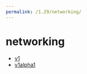 ```yaml
---
permalink: /1.29/networking/
---
```


# networking



* [v1](v1/index.md)
* [v1alpha1](v1alpha1/index.md)